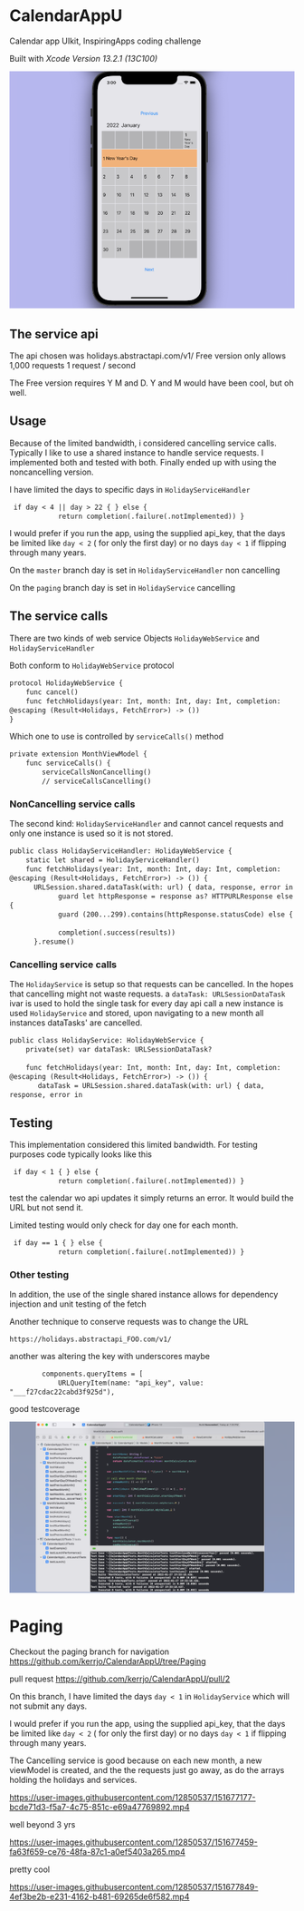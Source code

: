# CalendarAppU
Calendar app UIkit, InspiringApps coding challenge

Built with *Xcode Version 13.2.1 (13C100)*


![alt text](https://github.com/kerrjo/CalendarAppU/blob/master/Screen%20Shot%202022-01-29%20at%203.04.48%20AM.png)


## The service api
The api chosen was holidays.abstractapi.com/v1/
Free version only allows 1,000 requests 1 request / second

The Free version requires Y M and D.   Y and M would have been cool, but oh well.

## Usage
Because of the limited bandwidth, i considered cancelling service calls. Typically I like to use a shared instance to handle service requests. I implemented both and tested with both. Finally ended up with using the noncancelling version.

I have limited the days to specific days in `HolidayServiceHandler`
```
 if day < 4 || day > 22 { } else {
            return completion(.failure(.notImplemented)) }
```
I would prefer if you run the app, using the supplied api_key, that the days be limited like `day < 2` ( for only the first day)
or no days `day < 1` if flipping through many years.

On the `master` branch day is set in `HolidayServiceHandler` non cancelling

On the `paging` branch day is set in `HolidayService` cancelling

## The service calls
There are two kinds of web service Objects `HolidayWebService` and `HolidayServiceHandler`

Both conform to `HolidayWebService` protocol
```
protocol HolidayWebService {
    func cancel()
    func fetchHolidays(year: Int, month: Int, day: Int, completion: @escaping (Result<Holidays, FetchError>) -> ())
}
```
Which one to use is controlled by `serviceCalls()` method
```
private extension MonthViewModel {
    func serviceCalls() {
        serviceCallsNonCancelling()
        // serviceCallsCancelling()
```

### NonCancelling service calls
The second kind: `HolidayServiceHandler` and cannot cancel requests and only one instance is used so it is not stored. 
```
public class HolidayServiceHandler: HolidayWebService {
    static let shared = HolidayServiceHandler()
    func fetchHolidays(year: Int, month: Int, day: Int, completion: @escaping (Result<Holidays, FetchError>) -> ()) {
      URLSession.shared.dataTask(with: url) { data, response, error in
            guard let httpResponse = response as? HTTPURLResponse else {
            guard (200...299).contains(httpResponse.statusCode) else {
            
            completion(.success(results))
      }.resume()
```
### Cancelling service calls
The `HolidayService` is setup so that requests can be cancelled. In the hopes that cancelling might not waste requests. a `dataTask: URLSessionDataTask` ivar is used to hold the single task for every day api call a new instance is used `HolidayService` and stored, upon navigating to a new month all instances dataTasks' are cancelled.
```
public class HolidayService: HolidayWebService {
    private(set) var dataTask: URLSessionDataTask?
    
    func fetchHolidays(year: Int, month: Int, day: Int, completion: @escaping (Result<Holidays, FetchError>) -> ()) {    
       dataTask = URLSession.shared.dataTask(with: url) { data, response, error in            
```

## Testing
This implementation considered this limited bandwidth. For testing purposes code typically looks like this 
```
 if day < 1 { } else {
            return completion(.failure(.notImplemented)) }
```
test the calendar wo api updates it simply returns an error. It would build the URL but not send it.


Limited testing would only check for day one for each month.
```
 if day == 1 { } else {
            return completion(.failure(.notImplemented)) }
```
### Other testing
In addition, the use of the single shared instance allows for dependency injection and unit testing of the fetch

Another technique to conserve requests was to change the URL
```
https://holidays.abstractapi_FOO.com/v1/
```
another was altering the key with underscores maybe
```
        components.queryItems = [
            URLQueryItem(name: "api_key", value: "___f27cdac22cabd3f925d"),
```

good testcoverage

![alt text](https://github.com/kerrjo/CalendarAppU/blob/master/Screen%20Shot%202022-01-27%20at%208.11.00%20PM.png)

# Paging

Checkout the paging branch for navigation https://github.com/kerrjo/CalendarAppU/tree/Paging

pull request 
https://github.com/kerrjo/CalendarAppU/pull/2

On this branch, I have limited the days `day < 1` in `HolidayService` which will not submit any days.

I would prefer if you run the app, using the supplied api_key, that the days be limited like `day < 2` ( for only the first day)
or no days `day < 1` if flipping through many years.

The Cancelling service is good because on each new month, a new viewModel is created, and the the requests just go away, as do the arrays holding the holidays and services.


https://user-images.githubusercontent.com/12850537/151677177-bcde71d3-f5a7-4c75-851c-e69a47769892.mp4

well beyond 3 yrs

https://user-images.githubusercontent.com/12850537/151677459-fa63f659-ce76-48fa-87c1-a0ef5403a265.mp4

pretty cool

https://user-images.githubusercontent.com/12850537/151677849-4ef3be2b-e231-4162-b481-69265de6f582.mp4





